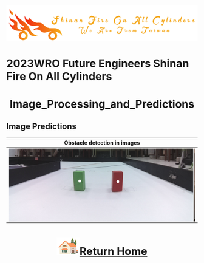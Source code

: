 <div align="center"><img src="../../other/img/logo.png" width="600" alt=" logo"></div>

2023WRO Future Engineers Shinan Fire On All Cylinders  
====
# <div align="center">Image_Processing_and_Predictions</div> 

## Image Predictions 



<div align="center">



|Obstacle detection in images|
|:----:|
|<img src="./img/Obstacle_detection.png" alt="Obstacle_detection" align=center />|
</div>


# <div align="center">![HOME](../../other/img/Home.png)[Return Home](../../)</div>  
